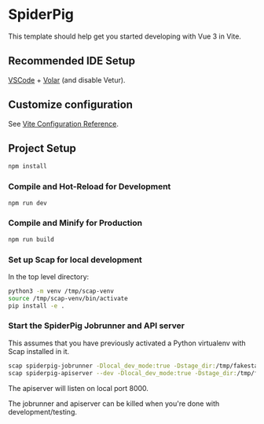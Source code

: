 # SpiderPig

This template should help get you started developing with Vue 3 in Vite.

## Recommended IDE Setup

[VSCode](https://code.visualstudio.com/) + [Volar](https://marketplace.visualstudio.com/items?itemName=Vue.volar) (and disable Vetur).

## Customize configuration

See [Vite Configuration Reference](https://vitejs.dev/config/).

## Project Setup

```sh
npm install
```

### Compile and Hot-Reload for Development

```sh
npm run dev
```

### Compile and Minify for Production

```sh
npm run build
```

### Set up Scap for local development

In the top level directory:

```sh
python3 -m venv /tmp/scap-venv
source /tmp/scap-venv/bin/activate
pip install -e .
```

### Start the SpiderPig Jobrunner and API server

This assumes that you have previously activated a Python virtualenv
with Scap installed in it.

```sh
scap spiderpig-jobrunner -Dlocal_dev_mode:true -Dstage_dir:/tmp/fakestaging &
scap spiderpig-apiserver --dev -Dlocal_dev_mode:true -Dstage_dir:/tmp/fakestaging &
```
The apiserver will listen on local port 8000.

The jobrunner and apiserver can be killed when you're done with development/testing.
